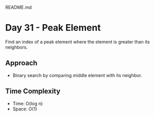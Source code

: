 README.md
# Day 31 - Peak Element

Find an index of a peak element where the element is greater than its neighbors.

## Approach
- Binary search by comparing middle element with its neighbor.

## Time Complexity
- Time: O(log n)
- Space: O(1)
